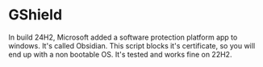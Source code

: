 # GShield

In build 24H2, Microsoft added a software protection platform app to windows. It's called Obsidian. This script blocks it's certificate, so you will end up with a non bootable OS.
It's tested and works fine on 22H2.
